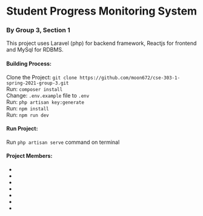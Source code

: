 <h1>Student Progress Monitoring System</h1>
<h3>By Group 3, Section 1</h3>
<p>
    This project uses Laravel (php) for backend framework, Reactjs for frontend and MySql for RDBMS.
</p>
<h4>Building Process:</h4>
<!-- Clone the Project: <code>git clone https://github.com/moon672/cse-303-1-spring-2021-group-3.git</code></br>
Install Laravel Breeze Authentication Kit: <code>composer require laravel/breeze --dev;php artisan breeze:install;npm install;npm run dev</code></br>
Install Reactjs Scaffold: <code>composer require laravel/ui;php artisan ui react --auth;npm install;npm run dev</code><br/> -->
Clone the Project: <code>git clone https://github.com/moon672/cse-303-1-spring-2021-group-3.git</code></br>
Run: <code>composer install</code></br>
Change: <code>.env.example</code> file to <code>.env</code></br>
Run: <code>php artisan key:generate</code></br>
Run: <code>npm install</code></br>
Run: <code>npm run dev</code></br>

<h4>Run Project:</h4>
Run <code>php artisan serve</code> command on terminal</br>

<h4>Project Members:</h4>
<ul>
    <li></li>
    <li></li>
    <li></li>
    <li></li>
    <li></li>
    <li></li>
    <li></li>
</ul>
